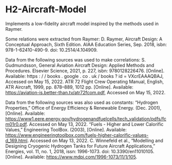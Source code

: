 # H2-Aircraft-Model

Implements a low-fidelity aircraft model inspired by the methods used in Raymer.

Some relations were extracted from Raymer:
D. Raymer, Aircraft Design: A Conceptual Approach, Sixth Edition. AIAA Education Series, Sep. 2018, isbn: 978-1-62410-490-9. doi: 10.2514/4.104909.

Data from the following sources was used to make correlations:
S. Gudmundsson, General Aviation Aircraft Design: Applied Methods and Procedures. Elsevier Science, 2021, p. 227, isbn: 9780128226476. [Online]. Available: https : / / books . google . co . uk / books ? id = VXcrEAAAQBAJ, Accessed on May 15, 2022.
ATR 72 Flight Crew Operating Manual, English, ATR Aircraft, 1999, pp. 878–889, 1012 pp. [Online]. Available: https://aviation-is.better-than.tv/atr72fcom.pdf, Accessed on May 15, 2022.


Data from the following sources was also used as constants:
“Hydrogen Properties,” Office of Energy Efficiency & Renewable Energy. (Dec. 2001), [Online]. Available: https://www1.eere.energy.gov/hydrogenandfuelcells/tech_validation/pdfs/fcm01r0.pdf. Accessed on May 13, 2022.
“Fuels - Higher and Lower Calorific Values,” Engineering ToolBox. (2003), [Online]. Available: https://www.engineeringtoolbox.com/fuels-higher-calorific-values-d_169.html. Accessed on May 13, 2022.
C. Winnefeld et al., “Modelling and Designing Cryogenic Hydrogen Tanks for Future Aircraft Applications,” Energies, vol. 11, no. 1, 2018, issn: 1996-1073. doi: 10.3390/en11010105. [Online]. Available: https://www.mdpi.com/1996-1073/11/1/105.

